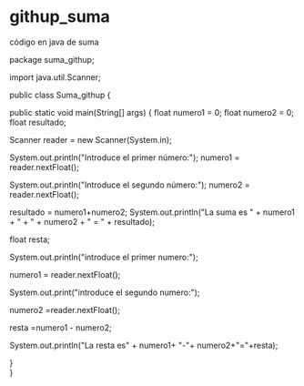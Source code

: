 # githup_suma
código en java de suma


package suma_githup;

import java.util.Scanner;


public class Suma_githup {

public static void main(String[] args) {
        float numero1 = 0; float numero2 = 0; float resultado;

Scanner reader = new Scanner(System.in);

System.out.println("Introduce el primer número:"); numero1 = reader.nextFloat();

System.out.println("Introduce el segundo número:"); numero2 = reader.nextFloat();

resultado = numero1+numero2; System.out.println("La suma es " + numero1 + " + " + numero2 + " = " + resultado); 


float resta;

 
System.out.println("introduce el primer numero:");

 numero1 = reader.nextFloat();
  
  System.out.print("introduce el segundo numero:");
  
  numero2 =reader.nextFloat();
  
  resta =numero1 - numero2;
  
  System.out.println("La resta es" + numero1+ "-"+ numero2+"="+resta);

}   
}
